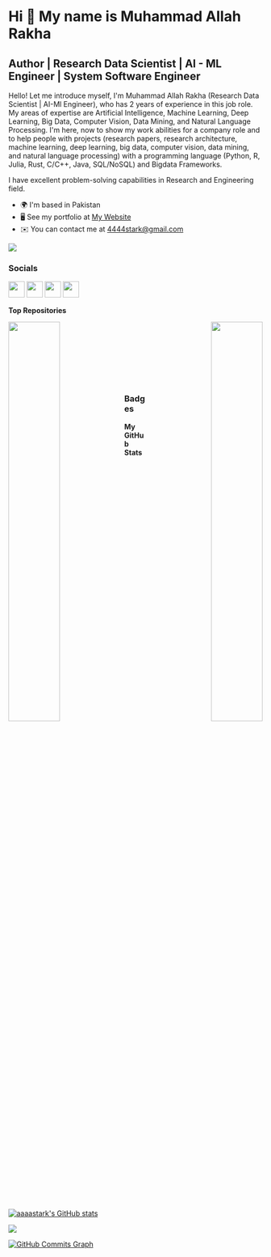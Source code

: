 Hi 👋 My name is Muhammad Allah Rakha
=====================================

Author | Research Data Scientist | AI - ML Engineer | System Software Engineer
---------------------------------------------------------------------------------------
Hello! Let me introduce myself, I'm Muhammad Allah Rakha (Research Data Scientist | AI-Ml Engineer), who has 2 years of experience in this job role. My areas of expertise are Artificial Intelligence, Machine Learning, Deep Learning, Big Data, Computer Vision, Data Mining, and Natural Language Processing. I'm here, now to show my work abilities for a company role and to help people with projects (research papers, research architecture, machine learning, deep learning, big data, computer vision, data mining, and natural language processing) with a programming language (Python, R, Julia, Rust, C/C++, Java, SQL/NoSQL) and Bigdata Frameworks.

I have excellent problem-solving capabilities in Research and Engineering field.

*   🌍  I'm based in Pakistan
*   🖥️  See my portfolio at [My Website](http://aaaastark.herokuapp.com)
*   ✉️  You can contact me at [4444stark@gmail.com](mailto:4444stark@gmail.com)

<a href="https://www.github.com/aaaastark" target="_blank" rel="noreferrer"><img src="https://img.shields.io/github/followers/aaaastark?logo=github&style=for-the-badge&color=0891b2&labelColor=1c1917" /></a>

### Socials

<p align="left"> <a href="https://www.github.com/aaaastark" target="_blank" rel="noreferrer"><img src="https://raw.githubusercontent.com/danielcranney/readme-generator/main/public/icons/socials/github.svg" width="32" height="32" /></a> <a href="http://www.instagram.com/aaaa.stark" target="_blank" rel="noreferrer"><img src="https://raw.githubusercontent.com/danielcranney/readme-generator/main/public/icons/socials/instagram.svg" width="32" height="32" /></a> <a href="https://www.linkedin.com/in/a-a-a-a-stark-69696617b" target="_blank" rel="noreferrer"><img src="https://raw.githubusercontent.com/danielcranney/readme-generator/main/public/icons/socials/linkedin.svg" width="32" height="32" /></a> <a href="https://www.youtube.com/channel/UCgPu2X7ehI4h6DsVM8zEz8A" target="_blank" rel="noreferrer"><img src="https://raw.githubusercontent.com/danielcranney/readme-generator/main/public/icons/socials/youtube.svg" width="32" height="32" /></a></p>

<b>Top Repositories</b>

<div width="100%" align="center"><a href="https://github.com/aaaastark/Data-Scientist-Books" align="left"><img align="left" width="45%" src="https://github-readme-stats.vercel.app/api/pin/?username=aaaastark&repo=Data-Scientist-Books&title_color=0891b2&text_color=ffffff&icon_color=0891b2&bg_color=1c1917&hide_border=true&locale=en" /></a><a href="https://github.com/aaaastark/Goal-Kicker-Notes-Professional-Programming-Languages" align="right"><img align="right" width="45%" src="https://github-readme-stats.vercel.app/api/pin/?username=aaaastark&repo=Goal-Kicker-Notes-Professional-Programming-Languages&title_color=0891b2&text_color=ffffff&icon_color=0891b2&bg_color=1c1917&hide_border=true&locale=en" /></a></div><br /><br /><br /><br /><br /><br /><br />

### Badges
<b>My GitHub Stats</b>

<a href="http://www.github.com/aaaastark"><img src="https://github-readme-stats.vercel.app/api?username=aaaastark&show_icons=true&hide=&count_private=true&title_color=0891b2&text_color=ffffff&icon_color=0891b2&bg_color=1c1917&hide_border=true&show_icons=true" alt="aaaastark's GitHub stats" /></a>

<a href="http://www.github.com/aaaastark"><img src="https://github-readme-streak-stats.herokuapp.com/?user=aaaastark&stroke=ffffff&background=1c1917&ring=0891b2&fire=0891b2&currStreakNum=ffffff&currStreakLabel=0891b2&sideNums=ffffff&sideLabels=ffffff&dates=ffffff&hide_border=true" /></a>

<a href="http://www.github.com/aaaastark"><img src="https://activity-graph.herokuapp.com/graph?username=aaaastark&bg_color=1c1917&color=ffffff&line=0891b2&point=ffffff&area_color=1c1917&area=true&hide_border=true&custom_title=GitHub%20Commits%20Graph" alt="GitHub Commits Graph" /></a>

<!-- <a href="https://github.com/aaaastark" align="left"><img src="https://github-readme-stats.vercel.app/api/top-langs/?username=aaaastark&langs_count=10&title_color=0891b2&text_color=ffffff&icon_color=0891b2&bg_color=1c1917&hide_border=true&locale=en&custom_title=Top%20%Languages" alt="Top Languages" /></a>
 -->
 
